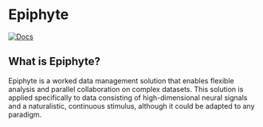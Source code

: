 # Epiphyte

[![Docs](https://img.shields.io/website?url=https%3A%2F%2F<ORG>.github.io%2F<REPO>%2F)](https://www.mackelab.org/epiphyte/)

## What is Epiphyte?

Epiphyte is a worked data management solution that enables flexible analysis and parallel collaboration on complex datasets.
This solution is applied specifically to data consisting of high-dimensional neural signals and a naturalistic, continuous stimulus, although it could be adapted to any paradigm.

